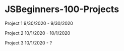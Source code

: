 # JSBeginners-100-Projects

Project 1 9/30/2020 - 9/30/2020

Project 2 10/1/2020 - 10/1/2020

Project 3 10/1/2020 - ?

